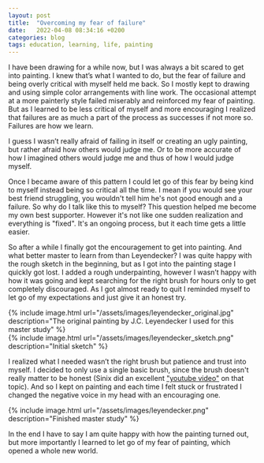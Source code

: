```yaml
---
layout: post
title:  "Overcoming my fear of failure"
date:   2022-04-08 08:34:16 +0200
categories: blog
tags: education, learning, life, painting
---
```


I have been drawing for a while now, but I was always a bit scared to get into painting. I knew that’s what I wanted to do, but the fear of failure and being overly critical with myself held me back. So I mostly kept to drawing and using simple color arrangements with line work. The occasional attempt at a more painterly style failed miserably and reinforced my fear of painting. But as I learned to be less critical of myself and more encouraging I realized that failures are as much a part of the process as successes if not more so. Failures are how we learn. 

I guess I wasn’t really afraid of failing in itself or creating an ugly painting, but rather afraid how others would judge me. Or to be more accurate of how I imagined others would judge me and thus of how I would judge myself. 

Once I became aware of this pattern I could let go of this fear by being kind to myself instead being so critical all the time. I mean if you would see your best friend struggling, you wouldn't tell him he's not good enough and a failure. So why do I talk like this to myself? This question helped me become my own best supporter. However it's not like one sudden realization and everything is "fixed". It's an ongoing process, but it each time gets a little easier.

So after a while I finally got the encouragement to get into painting. And what better master to learn from than Leyendecker? I was quite happy with the rough sketch in the beginning, but as I got into the painting stage I quickly got lost. I added a rough underpainting, however I wasn’t happy with how it was going and kept searching for the right brush for hours only to get completely discouraged. As I got almost ready to quit I reminded myself to let go of my expectations and just give it an honest try. 

<div class='row two-images'>
    <div class='column'>
{% include image.html url="/assets/images/leyendecker_original.jpg" description="The original painting by J.C. Leyendecker I used for this master study" %}
    </div>
    <div class='column'>
{% include image.html url="/assets/images/leyendecker_sketch.png" description="Initial sketch" %}
    </div>
</div>

I realized what I needed wasn’t the right brush but patience and trust into myself. I decided to only use a single basic brush, since the brush doesn't really matter to be honest (Sinix did an excellent ["youtube video"](https://www.youtube.com/watch?v=-Nt9fa8jZUE) on that topic). And so I kept on painting and each time I felt stuck or frustrated I changed the negative voice in my head with an encouraging one.  

{% include image.html url="/assets/images/leyendecker.png" description="Finished master study" %}

In the end I have to say I am quite happy with how the painting turned out, but more importantly I learned to let go of my fear of painting, which opened a whole new world.
